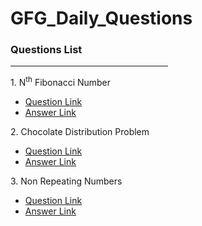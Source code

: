 <h1>GFG_Daily_Questions</h1>
<h3>Questions List</h3>
<hr width="50%">
<div class="questions" style="margin-top:1em;">
  <p>1. N<sup>th</sup> Fibonacci Number
  <ul>
    <li><a href="https://practice.geeksforgeeks.org/problems/nth-fibonacci-number1335/1"> Question Link</a></li>
    <li><a href="https://github.com/Anibaba4296/GFG_Daily_Questions/blob/main/Nth%20Fibonacci%20Number"> Answer Link</a></li>
  </ul>
</p>
<p>2. Chocolate Distribution Problem
  <ul>
    <li><a href="https://practice.geeksforgeeks.org/problems/chocolate-distribution-problem3825/1"> Question Link</a></li>
    <li><a href="https://github.com/Anibaba4296/GFG_Daily_Questions/blob/main/Chocolate%20Distribution%20Problem"> Answer Link</a></li>
  </ul>
</p>
<p>3. Non Repeating Numbers
  <ul>
    <li><a href="https://practice.geeksforgeeks.org/problems/finding-the-numbers0215/1"> Question Link</a></li>
    <li><a href="https://github.com/Anibaba4296/GFG_Daily_Questions/blob/main/Chocolate%20Distribution%20Problem"> Answer Link</a></li>
  </ul>
</p>
</div>
